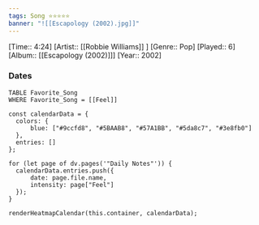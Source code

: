 ```yaml
---
tags: Song ⭐⭐⭐⭐⭐ 
banner: "![[Escapology (2002).jpg]]"
---
```

[Time:: 4:24]
[Artist:: [[Robbie Williams]] ]
[Genre:: Pop]
[Played:: 6]
[Album:: [[Escapology (2002)]]]
[Year:: 2002]
### Dates
````dataview
TABLE Favorite_Song
WHERE Favorite_Song = [[Feel]]
````

  ```dataviewjs
const calendarData = { 
	colors: { 
		blue: ["#9ccfd8", "#5BAAB8", "#57A1BB", "#5da8c7", "#3e8fb0"] 
	}, 
	entries: [] 
}; 

for (let page of dv.pages('"Daily Notes"')) { 
	calendarData.entries.push({ 
		date: page.file.name, 
		intensity: page["Feel"]
	}); 
} 

renderHeatmapCalendar(this.container, calendarData);
```
